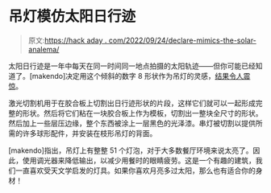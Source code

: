 # 吊灯模仿太阳日行迹

> 原文:[https://hack aday . com/2022/09/24/declare-mimics-the-solar-analema/](https://hackaday.com/2022/09/24/chandelier-mimics-the-solar-analemma/)

太阳日行迹是一年中每天在同一时间同一地点拍摄的太阳轨迹——但你可能已经知道了。[makendo]决定用这个倾斜的数字 8 形状作为吊灯的灵感，[结果令人震惊](https://www.instructables.com/Solar-Analemma-Chandelier-20/)。

激光切割机用于在胶合板上切割出日行迹形状的片段，这样它们就可以一起形成完整的形状。然后将它们粘在一块胶合板上作为模板，切割出一整块全尺寸的形状。然后加上一些层压边缘，整个东西被涂上一层黑色的光泽漆。串灯被切割以提供所需的许多球形配件，并安装在枝形吊灯的背面。

[makendo]指出，吊灯上有整整 51 个灯泡，对于大多数餐厅环境来说太亮了。因此，使用调光器来降低输出，以减少用餐时的眼睛疲劳。这是一个有趣的建筑，我们一直喜欢受天文学启发的灯具。如果你喜欢月亮多过太阳，那么也有适合你的身材！